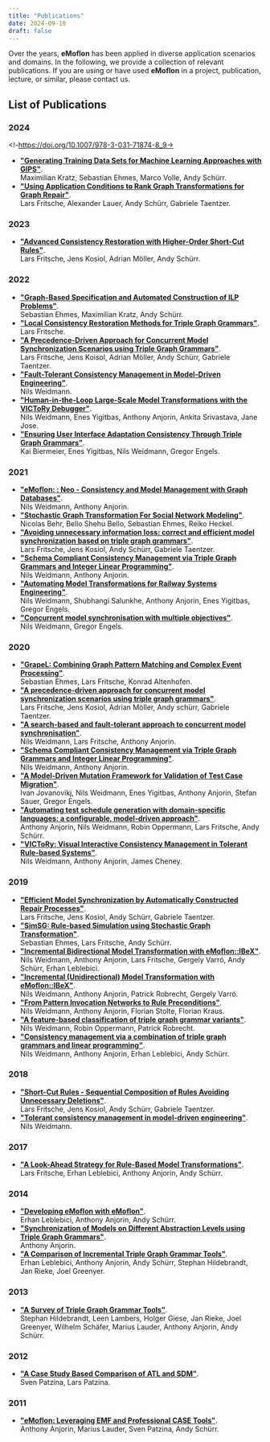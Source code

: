 ```yaml
---
title: "Publications"
date: 2024-09-18
draft: false
---
```


Over the years, **eMoflon** has been applied in diverse application scenarios and domains.
In the following, we provide a collection of relevant publications.
If you are using or have used **eMoflon** in a project, publication, lecture, or similar, please contact us.

## List of Publications

### 2024
<!-https://doi.org/10.1007/978-3-031-71874-8_9->
- [**"Generating Training Data Sets for Machine Learning Approaches with GIPS"**](https://link.springer.com/chapter/10.1007/978-3-031-71874-8_9).\
Maximilian Kratz, Sebastian Ehmes, Marco Volle, Andy Schürr.
- [**"Using Application Conditions to Rank Graph Transformations for Graph Repair"**](https://doi.org/10.1007/978-3-031-64285-2_8).\
Lars Fritsche, Alexander Lauer, Andy Schürr, Gabriele Taentzer.

### 2023
- [**"Advanced Consistency Restoration with Higher-Order Short-Cut Rules"**](https://doi.org/10.1007/978-3-031-36709-0_10).\
Lars Fritsche, Jens Kosiol, Adrian Möller, Andy Schürr.

### 2022
- [**"Graph-Based Specification and Automated Construction of ILP Problems"**](http://dx.doi.org/10.4204/EPTCS.374.3).\
Sebastian Ehmes, Maximilian Kratz, Andy Schürr.
- [**"Local Consistency Restoration Methods for Triple Graph Grammars"**](https://tuprints.ulb.tu-darmstadt.de/21443/). \
Lars Fritsche.
- [**"A Precedence-Driven Approach for Concurrent Model Synchronization Scenarios using Triple Graph Grammars"**](https://doi.org/10.18420/se2022-ws-005). \
Lars Fritsche, Jens Koisol, Adrian Möller, Andy Schürr, Gabriele Taentzer.
- [**"Fault-Tolerant Consistency Management in Model-Driven Engineering"**](https://doi.org/10.17619/UNIPB/1-1301).\
Nils Weidmann.
- [**"Human-in-the-Loop Large-Scale Model Transformations with the VICToRy Debugger"**](http://dx.doi.org/10.5381/jot.2022.21.3.a8). \
Nils Weidmann, Enes Yigitbas, Anthony Anjorin, Ankita Srivastava, Jane Jose.
- [**"Ensuring User Interface Adaptation Consistency Through Triple Graph Grammars"**](https://doi.org/10.1007/978-3-030-98388-8_17). \
Kai Biermeier, Enes Yigitbas, Nils Weidmann, Gregor Engels.

### 2021
- [**"eMoflon: : Neo - Consistency and Model Management with Graph Databases"**](http://ceur-ws.org/Vol-2999/bxpaper5.pdf). \
Nils Weidmann, Anthony Anjorin.
- [**"Stochastic Graph Transformation For Social Network Modeling"**](https://arxiv.org/pdf/2112.11034v1). \
Nicolas Behr, Bello Shehu Bello, Sebastian Ehmes, Reiko Heckel.
- [**"Avoiding unnecessary information loss: correct and efficient model synchronization based on triple graph grammars"**](https://doi.org/10.1007/s10009-020-00588-7). \
Lars Fritsche, Jens Kosiol, Andy Schürr, Gabriele Taentzer.
- [**"Schema Compliant Consistency Management via Triple Graph Grammars and Integer Linear Programming"**](https://doi.org/10.1007/s00165-021-00557-0). \
Nils Weidmann, Anthony Anjorin.
- [**"Automating Model Transformations for Railway Systems Engineering"**](http://dx.doi.org/10.5381/jot.2021.20.3.a10). \
Nils Weidmann, Shubhangi Salunkhe, Anthony Anjorin, Enes Yigitbas, Gregor Engels.
- [**"Concurrent model synchronisation with multiple objectives"**](https://doi.org/10.1145/3449639.3459283). \
Nils Weidmann, Gregor Engels.

### 2020
- [**"GrapeL: Combining Graph Pattern Matching and Complex Event Processing"**](https://link.springer.com/content/pdf/10.1007/978-3-030-58167-1.pdf). \
Sebastian Ehmes, Lars Fritsche, Konrad Altenhofen.
- [**"A precedence-driven approach for concurrent model synchronization scenarios using triple graph grammars"**](https://doi.org/10.1145/3426425.3426931). \
Lars Fritsche, Jens Kosiol, Adrian Möller, Andy schürr, Gabriele Taentzer.
- [**"A search-based and fault-tolerant approach to concurrent model synchronisation"**](https://doi.org/10.1145/3426425.3426932). \
Nils Weidmann, Lars Fritsche, Anthony Anjorin.
- [**"Schema Compliant Consistency Management via Triple Graph Grammars and Integer Linear Programming"**](https://doi.org/10.1007/978-3-030-45234-6_16). \
Nils Weidmann, Anthony Anjorin.
- [**"A Model-Driven Mutation Framework for Validation of Test Case Migration"**](https://doi.org/10.1007/978-3-030-58167-1_2). \
Ivan Jovanovikj, Nils Weidmann, Enes Yigitbas, Anthony Anjorin, Stefan Sauer, Gregor Engels.
- [**"Automating test schedule generation with domain-specific languages: a configurable, model-driven approach"**](https://doi.org/10.1145/3365438.3410991). \
Anthony Anjorin, Nils Weidmann, Robin Oppermann, Lars Fritsche, Andy Schürr.
- [**"VICToRy: Visual Interactive Consistency Management in Tolerant Rule-based Systems"**](https://doi.org/10.4204/EPTCS.330.1). \
Nils Weidmann, Anthony Anjorin, James Cheney.

### 2019
- [**"Efficient Model Synchronization by Automatically Constructed Repair Processes"**](https://doi.org/10.1007/978-3-030-16722-6_7). \
Lars Fritsche, Jens Kosiol, Andy Schürr, Gabriele Taentzer.
- [**"SimSG: Rule-based Simulation using Stochastic Graph Transformation"**](http://www.jot.fm/issues/issue_2019_03/article1.pdf). \
Sebastian Ehmes, Lars Fritsche, Andy Schürr.
- [**"Incremental Bidirectional Model Transformation with eMoflon::IBeX"**](http://ceur-ws.org/Vol-2355/paper4.pdf). \
Nils Weidmann, Anthony Anjorin, Lars Fritsche, Gergely Varró, Andy Schürr, Erhan Leblebici.
- [**"Incremental (Unidirectional) Model Transformation with eMoflon::IBeX"**](https://link.springer.com/content/pdf/10.1007%2F978-3-030-23611-3_8.pdf). \
Nils Weidmann, Anthony Anjorin, Patrick Robrecht, Gergely Varró.
- [**"From Pattern Invocation Networks to Rule Preconditions"**](https://doi.org/10.1007/978-3-030-23611-3_12). \
Nils Weidmann, Anthony Anjorin, Florian Stolte, Florian Kraus.
- [**"A feature-based classification of triple graph grammar variants"**](https://doi.org/10.1145/3357766.3359529). \
Nils Weidmann, Robin Oppermann, Patrick Robrecht.
- [**"Consistency management via a combination of triple graph grammars and linear programming"**](https://doi.org/10.1145/3357766.3359544). \
Nils Weidmann, Anthony Anjorin, Erhan Leblebici, Andy Schürr.

### 2018
- [**"Short-Cut Rules - Sequential Composition of Rules Avoiding Unnecessary Deletions"**](https://doi.org/10.1007/978-3-030-04771-9_30). \
Lars Fritsche, Jens Kosiol, Andy Schürr, Gabriele Taentzer.
- [**"Tolerant consistency management in model-driven engineering"**](https://doi.org/10.1145/3270112.3275339). \
Nils Weidmann.

### 2017
- [**"A Look-Ahead Strategy for Rule-Based Model Transformations"**](http://ceur-ws.org/Vol-2019/me_1.pdf). \
Lars Fritsche, Erhan Leblebici, Anthony Anjorin, Andy Schürr.

### 2014
- [**"Developing eMoflon with eMoflon"**](https://doi.org/10.1007/978-3-319-08789-4_10). \
Erhan Leblebici, Anthony Anjorin, Andy Schürr.
- [**"Synchronization of Models on Different Abstraction Levels using Triple Graph Grammars"**](https://tuprints.ulb.tu-darmstadt.de/4399/). \
Anthony Anjorin.
- [**"A Comparison of Incremental Triple Graph Grammar Tools"**](https://doi.org/10.14279/tuj.eceasst.67.939). \
Erhan Leblebici, Anthony Anjorin, Andy Schürr, Stephan Hildebrandt, Jan Rieke, Joel Greenyer.

### 2013
- [**"A Survey of Triple Graph Grammar Tools"**](https://doi.org/10.14279/tuj.eceasst.57.865). \
Stephan Hildebrandt, Leen Lambers, Holger Giese, Jan Rieke, Joel Greenyer, Wilhelm Schäfer, Marius Lauder, Anthony Anjorin, Andy Schürr.

### 2012
- [**"A Case Study Based Comparison of ATL and SDM"**](https://dx.doi.org/10.1007/978-3-642-34176-2_18). \
Sven Patzina, Lars Patzina.

### 2011
- [**"eMoflon: Leveraging EMF and Professional CASE Tools"**](https://cs.emis.de/LNI/Proceedings/Proceedings192/281.pdf). \
Anthony Anjorin, Marius Lauder, Sven Patzina, Andy Schürr.
